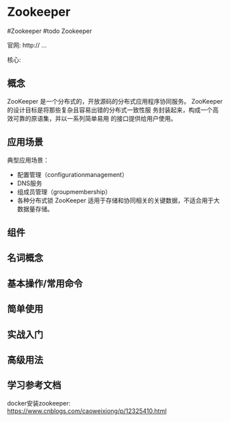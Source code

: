 # Zookeeper
#Zookeeper 
#todo Zookeeper

官网: http:// ...

核心: 

## 概念
ZooKeeper 是一个分布式的，开放源码的分布式应用程序协同服务。
ZooKeeper 的设计目标是将那些复杂且容易出错的分布式一致性服
务封装起来，构成一个高效可靠的原语集，并以一系列简单易用
的接口提供给用户使用。

## 应用场景
典型应用场景：
- 配置管理（configurationmanagement） 
- DNS服务
- 组成员管理（groupmembership）
- 各种分布式锁
ZooKeeper 适用于存储和协同相关的关键数据，不适合用于大数据量存储。


## 组件


## 名词概念



## 基本操作/常用命令


## 简单使用

## 实战入门

## 高级用法


## 学习参考文档
docker安装zookeeper:  https://www.cnblogs.com/caoweixiong/p/12325410.html



